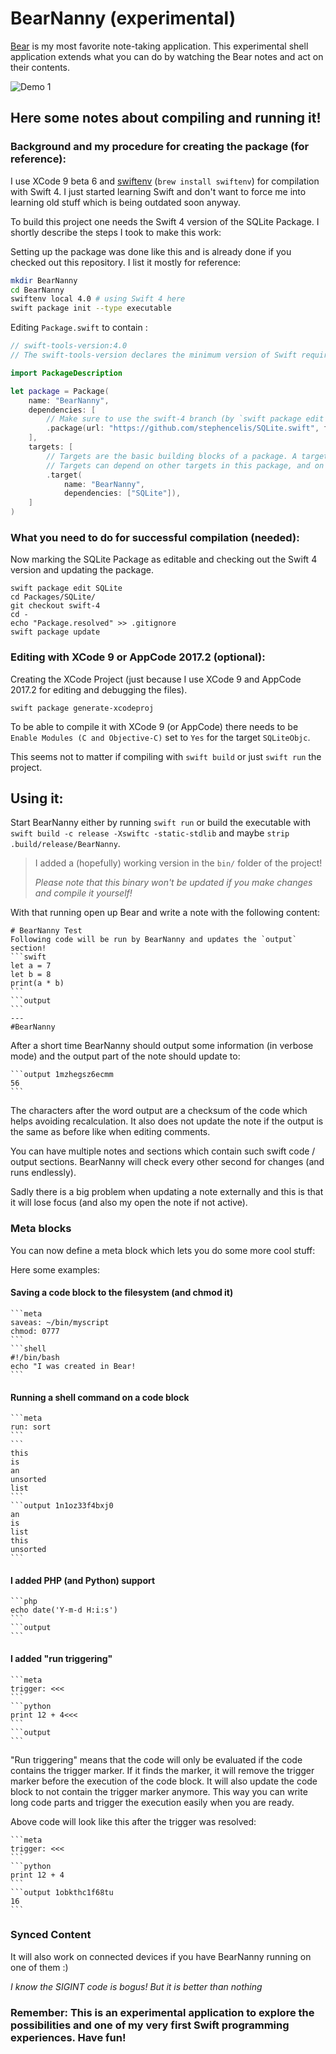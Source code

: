 # BearNanny (experimental)

[Bear](http://www.bear-writer.com/) is my most favorite note-taking application. This experimental shell application extends what you can do by watching the Bear notes and act on their contents.

![Demo 1](assets/demo1.gif)

## Here some notes about compiling and running it!

### Background and my procedure for creating the package (for reference):

I use XCode 9 beta 6 and [swiftenv](https://swiftenv.fuller.li/en/latest/) (`brew install swiftenv`) for compilation with Swift 4. I just started learning Swift and don't want to force me into learning old stuff which is being outdated soon anyway.

To build this project one needs the Swift 4 version of the SQLite Package. I shortly describe the steps I took to make this work:

Setting up the package was done like this and is already done if you checked out this repository. I list it mostly for reference:

```bash
mkdir BearNanny
cd BearNanny
swiftenv local 4.0 # using Swift 4 here
swift package init --type executable
```

Editing `Package.swift` to contain :

```swift
// swift-tools-version:4.0
// The swift-tools-version declares the minimum version of Swift required to build this package.

import PackageDescription

let package = Package(
    name: "BearNanny",
    dependencies: [
        // Make sure to use the swift-4 branch (by `swift package edit SQLite` and "git co swift-4")
        .package(url: "https://github.com/stephencelis/SQLite.swift", from: "0.11.0"),
    ],
    targets: [
        // Targets are the basic building blocks of a package. A target can define a module or a test suite.
        // Targets can depend on other targets in this package, and on products in packages which this package depends on.
        .target(
            name: "BearNanny",
            dependencies: ["SQLite"]),
    ]
)
```

### What you need to do for successful compilation (needed):

Now marking the SQLite Package as editable and checking out the Swift 4 version and updating the package.

```
swift package edit SQLite
cd Packages/SQLite/
git checkout swift-4
cd -
echo "Package.resolved" >> .gitignore
swift package update
```

### Editing with XCode 9 or AppCode 2017.2 (optional):

Creating the XCode Project (just because I use XCode 9 and AppCode 2017.2 for editing and debugging the files).

```
swift package generate-xcodeproj
```

To be able to compile it with XCode 9 (or AppCode) there needs to be `Enable Modules (C and Objective-C)` set to `Yes` for the target `SQLiteObjc`.

This seems not to matter if compiling with `swift build` or just `swift run` the project.

## Using it:

Start BearNanny either by running `swift run` or build the executable with `swift build -c release -Xswiftc -static-stdlib` and maybe `strip .build/release/BearNanny`.

> I added a (hopefully) working version in the `bin/` folder of the project!
>
>*Please note that this binary won't be updated if you make changes and compile it yourself!*

With that running open up Bear and write a note with the following content:

    # BearNanny Test
    Following code will be run by BearNanny and updates the `output` section!
    ```swift
    let a = 7
    let b = 8
    print(a * b)
    ```
    ```output
    ```
    ---
    #BearNanny


After a short time BearNanny should output some information (in verbose mode) and the output part of the note should update to:

    ```output 1mzhegsz6ecmm
    56
    ```

The characters after the word output are a checksum of the code which helps avoiding recalculation. It also does not update the note if the output is the same as before like when editing comments.

You can have multiple notes and sections which contain such swift code / output sections. BearNanny will check every other second for changes (and runs endlessly).

Sadly there is a big problem when updating a note externally and this is that it will lose focus (and also my open the note if not active).

### Meta blocks

You can now define a meta block which lets you do some more cool stuff:

Here some examples:

#### Saving a code block to the filesystem (and chmod it)

    ```meta
    saveas: ~/bin/myscript
    chmod: 0777
    ```
    ```shell
    #!/bin/bash
    echo "I was created in Bear!
    ```

#### Running a shell command on a code block

    ```meta
    run: sort
    ```
    ```
    this
    is
    an
    unsorted
    list
    ```
    ```output 1n1oz33f4bxj0
    an
    is
    list
    this
    unsorted
    ```

#### I added PHP (and Python) support

    ```php
    echo date('Y-m-d H:i:s')
    ```
    ```output
    ```

#### I added "run triggering"

    ```meta
    trigger: <<<
    ```
    ```python
    print 12 + 4<<<
    ```
    ```output
    ```

"Run triggering" means that the code will only be evaluated if the code contains the trigger marker. If it finds the marker, it will remove the trigger marker before the execution of the code block.  It will also update the code block to not contain the trigger marker anymore. This way you can write long code parts and trigger the execution easily when you are ready.

Above code will look like this after the trigger was resolved:

    ```meta
    trigger: <<<
    ```
    ```python
    print 12 + 4
    ```
    ```output 1obkthc1f68tu
    16
    ```

### Synced Content

It will also work on connected devices if you have BearNanny running on one of them :)

*I know the SIGINT code is bogus! But it is better than nothing*

### Remember: This is an experimental application to explore the possibilities and one of my very first Swift programming experiences. Have fun!